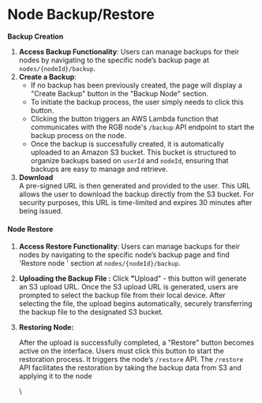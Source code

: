 # Node Backup/Restore

**Backup Creation**

1. **Access Backup Functionality**: Users can manage backups for their nodes by navigating to the specific node’s backup page at `nodes/{nodeId}/backup`.
2. **Create a Backup**:
   * If no backup has been previously created, the page will display a "Create Backup" button in the "Backup Node" section.
   * To initiate the backup process, the user simply needs to click this button.
   * Clicking the button triggers an AWS Lambda function that communicates with the RGB node's `/backup` API endpoint to start the backup process on the node.
   * Once the backup is successfully created, it is automatically uploaded to an Amazon S3 bucket. This bucket is structured to organize backups based on `userId` and `nodeId`, ensuring that backups are easy to manage and retrieve.
3. **Download**\
   A pre-signed URL is then generated and provided to the user. This URL allows the user to download the backup directly from the S3 bucket. For security purposes, this URL is time-limited and expires 30 minutes after being issued.

#### Node Restore

1. **Access Restore Functionality**: Users can manage backups for their nodes by navigating to the specific node’s backup page and find 'Restore node ' section at `nodes/{nodeId}/backup`.
2. **Uploading the Backup File :**  Click **"**&#x55;pload" - this button will generate an S3 upload URL. Once the S3 upload URL is generated, users are prompted to select the backup file from their local device. After selecting the file, the upload begins automatically, securely transferring the backup file to the designated S3 bucket.
3.  **Restoring Node:**

    After the upload is successfully completed, a "Restore" button becomes active on the interface. Users must click this button to start the restoration process. It triggers the node’s `/restore` API. The `/restore` API facilitates the restoration by taking the backup data from S3 and applying it to the node

    \
